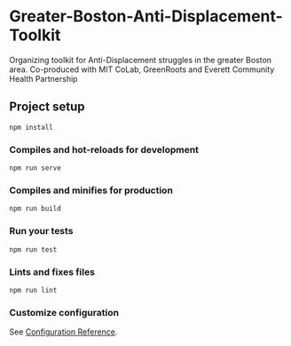 # Greater-Boston-Anti-Displacement-Toolkit
Organizing toolkit for Anti-Displacement struggles in the greater Boston area. Co-produced with MIT CoLab, GreenRoots and Everett Community Health Partnership


## Project setup
```
npm install
```

### Compiles and hot-reloads for development
```
npm run serve
```

### Compiles and minifies for production
```
npm run build
```

### Run your tests
```
npm run test
```

### Lints and fixes files
```
npm run lint
```

### Customize configuration
See [Configuration Reference](https://cli.vuejs.org/config/).
